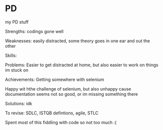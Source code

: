 # PD
my PD stuff

Strengths: codings gone well

Weaknesses: easily distracted, some theory goes in one ear and out the other

Skills: 

Problems: Easier to get distracted at home, but also easier to work on things im stuck on

Achievements: Getting somewhere with selenium

Happy wit hthe challenge of selenium, but also unhappy cause documentation seems not so good, or im missing something there

Solutions: idk

To revise: SDLC, ISTQB defintions, agile, STLC

Spent most of this fiddling with code so not too much :(






